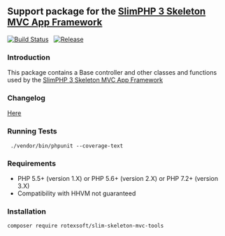 ## Support package for the [SlimPHP 3 Skeleton MVC App Framework](https://github.com/rotexsoft/slim3-skeleton-mvc-app)

[![Build Status](https://img.shields.io/travis/rotexsoft/slim-skeleton-mvc-tools/master.png?style=flat-square)](https://travis-ci.org/rotexsoft/slim-skeleton-mvc-tools) &nbsp; 
[![Release](https://img.shields.io/github/release/rotexsoft/slim-skeleton-mvc-tools.png?style=flat-square)](https://github.com/rotexsoft/slim-skeleton-mvc-tools/releases/latest) &nbsp; 

### Introduction

This package contains a Base controller and other classes and functions used by the [SlimPHP 3 Skeleton MVC App Framework](https://github.com/rotexsoft/slim3-skeleton-mvc-app)

### Changelog

[Here](https://github.com/rotexsoft/slim-skeleton-mvc-tools/releases)

### Running Tests

  ` ./vendor/bin/phpunit --coverage-text`

### Requirements

* PHP 5.5+ (version 1.X) or PHP 5.6+ (version 2.X) or PHP 7.2+ (version 3.X)
* Compatibility with HHVM not guaranteed

### Installation
`composer require rotexsoft/slim-skeleton-mvc-tools`
